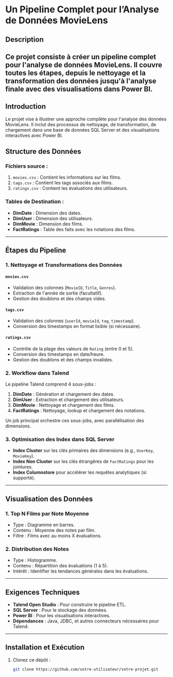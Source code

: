# Un Pipeline Complet pour l’Analyse de Données MovieLens

## Description

Ce projet consiste à créer un pipeline complet pour l'analyse de données MovieLens. Il couvre toutes les étapes, depuis le nettoyage et la transformation des données jusqu'à l'analyse finale avec des visualisations dans Power BI.
--

## Introduction
Le projet vise à illustrer une approche complète pour l'analyse des données MovieLens. Il inclut des processus de nettoyage, de transformation, de chargement dans une base de données SQL Server et des visualisations interactives avec Power BI.

## Structure des Données
### Fichiers source :
1. `movies.csv` : Contient les informations sur les films.
2. `tags.csv` : Contient les tags associés aux films.
3. `ratings.csv` : Contient les évaluations des utilisateurs.

### Tables de Destination :
- **DimDate** : Dimension des dates.
- **DimUser** : Dimension des utilisateurs.
- **DimMovie** : Dimension des films.
- **FactRatings** : Table des faits avec les notations des films.

---

## Étapes du Pipeline
### 1. Nettoyage et Transformations des Données

#### `movies.csv`
- Validation des colonnes (`MovieID`, `Title`, `Genres`).
- Extraction de l'année de sortie (facultatif).
- Gestion des doublons et des champs vides.

#### `tags.csv`
- Validation des colonnes (`userId`, `movieId`, `tag`, `timestamp`).
- Conversion des timestamps en format lisible (si nécessaire).

#### `ratings.csv`
- Contrôle de la plage des valeurs de `Rating` (entre 0 et 5).
- Conversion des timestamps en date/heure.
- Gestion des doublons et des champs invalides.

### 2. Workflow dans Talend
Le pipeline Talend comprend 4 sous-jobs :
1. **DimDate** : Génération et chargement des dates.
2. **DimUser** : Extraction et chargement des utilisateurs.
3. **DimMovie** : Nettoyage et chargement des films.
4. **FactRatings** : Nettoyage, lookup et chargement des notations.

Un job principal orchestre ces sous-jobs, avec parallélisation des dimensions.

### 3. Optimisation des Index dans SQL Server
- **Index Cluster** sur les clés primaires des dimensions (e.g., `UserKey`, `MovieKey`).
- **Index Non Cluster** sur les clés étrangères de `FactRatings` pour les jointures.
- **Index Columnstore** pour accélérer les requêtes analytiques (si supporté).

---

## Visualisation des Données
### 1. Top N Films par Note Moyenne
- Type : Diagramme en barres.
- Contenu : Moyenne des notes par film.
- Filtre : Films avec au moins X évaluations.

### 2. Distribution des Notes
- Type : Histogramme.
- Contenu : Répartition des évaluations (1 à 5).
- Intérêt : Identifier les tendances générales dans les évaluations.

---

## Exigences Techniques
- **Talend Open Studio** : Pour construire le pipeline ETL.
- **SQL Server** : Pour le stockage des données.
- **Power BI** : Pour les visualisations interactives.
- **Dépendances** : Java, JDBC, et autres connecteurs nécessaires pour Talend.

---

## Installation et Exécution
1. Clonez ce dépôt :
   ```bash
   git clone https://github.com/votre-utilisateur/votre-projet.git
